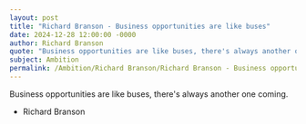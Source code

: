 ```yaml
---
layout: post
title: "Richard Branson - Business opportunities are like buses"
date: 2024-12-28 12:00:00 -0000
author: Richard Branson
quote: "Business opportunities are like buses, there's always another one coming."
subject: Ambition
permalink: /Ambition/Richard Branson/Richard Branson - Business opportunities are like buses
---
```


Business opportunities are like buses, there's always another one coming.

- Richard Branson
